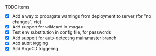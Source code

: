 TODO items

- [x] Add a way to propagate warnings from deployment to server (for "no changes", etc)
- [x] Add support for wildcard in images
- [x] Test env substitution in config file, for passwords
- [x] Add support for auto-detecting main/master branch
- [x] Add audit logging
- [x] Add ArgoCD triggering